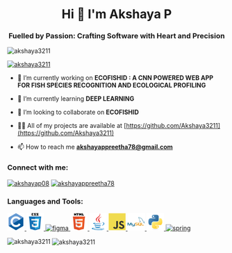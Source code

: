 <h1 align="center">Hi 👋 I'm Akshaya P</h1>
<h3 align="center">Fuelled by Passion: Crafting Software with Heart and Precision</h3>

<p align="left"> <img src="https://komarev.com/ghpvc/?username=akshaya3211&label=Profile%20views&color=0e75b6&style=flat" alt="akshaya3211" /> </p>

<p align="left"> <a href="https://github.com/ryo-ma/github-profile-trophy"><img src="https://github-profile-trophy.vercel.app/?username=akshaya3211" alt="akshaya3211" /></a> </p>

- 🔭 I’m currently working on **ECOFISHID : A CNN POWERED WEB APP FOR FISH SPECIES RECOGNITION AND ECOLOGICAL PROFILING**

- 🌱 I’m currently learning **DEEP LEARNING**

- 👯 I’m looking to collaborate on **ECOFISHID**

- 👨‍💻 All of my projects are available at [https://github.com/Akshaya3211](https://github.com/Akshaya3211)

- 📫 How to reach me **akshayappreetha78@gmail.com**

<h3 align="left">Connect with me:</h3>
<p align="left">
<a href="https://linkedin.com/in/akshayap08" target="blank"><img align="center" src="https://raw.githubusercontent.com/rahuldkjain/github-profile-readme-generator/master/src/images/icons/Social/linked-in-alt.svg" alt="akshayap08" height="30" width="40" /></a>
<a href="https://www.leetcode.com/akshayappreetha78" target="blank"><img align="center" src="https://raw.githubusercontent.com/rahuldkjain/github-profile-readme-generator/master/src/images/icons/Social/leet-code.svg" alt="akshayappreetha78" height="30" width="40" /></a>
</p>

<h3 align="left">Languages and Tools:</h3>
<p align="left"> <a href="https://www.cprogramming.com/" target="_blank" rel="noreferrer"> <img src="https://raw.githubusercontent.com/devicons/devicon/master/icons/c/c-original.svg" alt="c" width="40" height="40"/> </a> <a href="https://www.w3schools.com/css/" target="_blank" rel="noreferrer"> <img src="https://raw.githubusercontent.com/devicons/devicon/master/icons/css3/css3-original-wordmark.svg" alt="css3" width="40" height="40"/> </a> <a href="https://www.figma.com/" target="_blank" rel="noreferrer"> <img src="https://www.vectorlogo.zone/logos/figma/figma-icon.svg" alt="figma" width="40" height="40"/> </a> <a href="https://www.w3.org/html/" target="_blank" rel="noreferrer"> <img src="https://raw.githubusercontent.com/devicons/devicon/master/icons/html5/html5-original-wordmark.svg" alt="html5" width="40" height="40"/> </a> <a href="https://www.java.com" target="_blank" rel="noreferrer"> <img src="https://raw.githubusercontent.com/devicons/devicon/master/icons/java/java-original.svg" alt="java" width="40" height="40"/> </a> <a href="https://developer.mozilla.org/en-US/docs/Web/JavaScript" target="_blank" rel="noreferrer"> <img src="https://raw.githubusercontent.com/devicons/devicon/master/icons/javascript/javascript-original.svg" alt="javascript" width="40" height="40"/> </a> <a href="https://www.mysql.com/" target="_blank" rel="noreferrer"> <img src="https://raw.githubusercontent.com/devicons/devicon/master/icons/mysql/mysql-original-wordmark.svg" alt="mysql" width="40" height="40"/> </a> <a href="https://www.python.org" target="_blank" rel="noreferrer"> <img src="https://raw.githubusercontent.com/devicons/devicon/master/icons/python/python-original.svg" alt="python" width="40" height="40"/> </a> <a href="https://spring.io/" target="_blank" rel="noreferrer"> <img src="https://www.vectorlogo.zone/logos/springio/springio-icon.svg" alt="spring" width="40" height="40"/> </a> </p>

<p><img align="left" src="https://github-readme-stats.vercel.app/api/top-langs?username=akshaya3211&show_icons=true&locale=en&layout=compact" alt="akshaya3211" /></p>

<p>&nbsp;<img align="center" src="https://github-readme-stats.vercel.app/api?username=akshaya3211&show_icons=true&locale=en" alt="akshaya3211" /></p>
